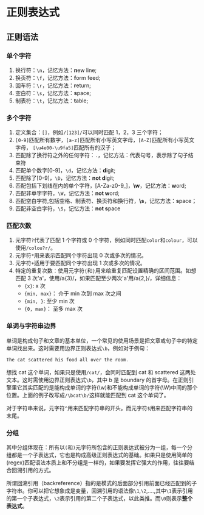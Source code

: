 # 正则表达式

## 正则语法

### 单个字符

1. 换行符：`\n`，记忆方法：**n**ew line;
2. 换页符：`\f`，记忆方法：**f**orm feed;
3. 回车符：`\r`，记忆方法：**r**eturn;
4. 空白符：`\s`，记忆方法：**s**pace;
5. 制表符：`\t`，记忆方法：**t**able;

### 多个字符

1. 定义集合：`[]`，例如`/[123]/`可以同时匹配 1，2，3 三个字符；
2. `[0-9]`匹配所有数字，`[a-z]`匹配所有小写英文字母，`[A-Z]`匹配所有小写英文字母， `[\u4e00-\u9fa5]`匹配所有的汉子；
3. 匹配除了换行符之外的任何字符：`.`，记忆方法：代表句号，表示除了句子结束符
4. 匹配单个数字[0-9]，`\d`，记忆方法：**d**igit;
5. 匹配除了[0-9]，`\D`，记忆方法：**not d**igit;
6. 匹配包括下划线在内的单个字符，[A-Za-z0-9_]，**\w**，记忆方法：**w**ord;
7. 匹配非单字字符，`\W`，记忆方法：**not w**ord;
8. 匹配空白字符,包括空格、制表符、换页符和换行符，**\s**，记忆方法：**s**pace；
9. 匹配非空白字符，`\S`，记忆方法：**not s**pace

### 匹配次数

1. 元字符`?`代表了匹配 1 个字符或 0 个字符，例如同时匹配`color`和`colour`，可以使用`/colou?r/`。
2. 元字符`*`用来表示匹配同个字符出现 0 次或多次的情况。
3. 元字符`+`适用于要匹配同个字符出现 1 次或多次的情况。
4. 特定的重复次数：使用元字符`{`和`}`用来给重复匹配设置精确的区间范围。如想匹配 3 次'a'，使用/a{3}/，如果匹配至少两次'a'用/a{2,}/，详细信息：
   - `{x}`: x 次
   - `{min, max}`： 介于 min 次到 max 次之间
   - `{min, }`: 至少 min 次
   - `{0, max}`： 至多 max 次

### 单词与字符串边界

单词是构成句子和文章的基本单位，一个常见的使用场景是把文章或句子中的特定单词找出来。这时需要用边界正则表达式`\b`，例如对于例句：

```js
The cat scattered his food all over the room.
```

想找 cat 这个单词，如果只是使用`/cat/`，会同时匹配到 cat 和 scattered 这两处文本。这时需使用边界正则表达式`\b`，其中 b 是 boundary 的首字母。在正则引擎里它其实匹配的是能构成单词的字符(\w)和不能构成单词的字符(\W)中间的那个位置。上面的例子改写成`/\bcat\b/`这样就能匹配到 cat 这个单词了。

对于字符串来说，元字符`^`用来匹配字符串的开头。而元字符`$`用来匹配字符串的末尾。

### 分组

其中分组体现在：所有以`(`和`)`元字符所包含的正则表达式被分为一组，每一个分组都是一个子表达式，它也是构成高级正则表达式的基础。如果只是使用简单的(regex)匹配语法本质上和不分组是一样的，如果要发挥它强大的作用，往往要结合回溯引用的方式。

所谓回溯引用（backreference）指的是模式的后面部分引用前面已经匹配到的子字符串。你可以把它想象成是变量，回溯引用的语法像`\1`,`\2`,....,其中`\1`表示引用的第一个子表达式，`\2`表示引用的第二个子表达式，以此类推。而`\0`则表示**整个表达式**。
